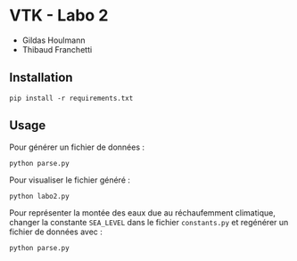 # VTK - Labo 2

- Gildas Houlmann
- Thibaud Franchetti

## Installation

```
pip install -r requirements.txt
```

## Usage

Pour générer un fichier de données :

```
python parse.py
```

Pour visualiser le fichier généré :

```
python labo2.py
```

Pour représenter la montée des eaux due au réchaufemment climatique, changer la constante `SEA_LEVEL` dans le fichier `constants.py` et regénérer un fichier de données avec :

```
python parse.py
```
